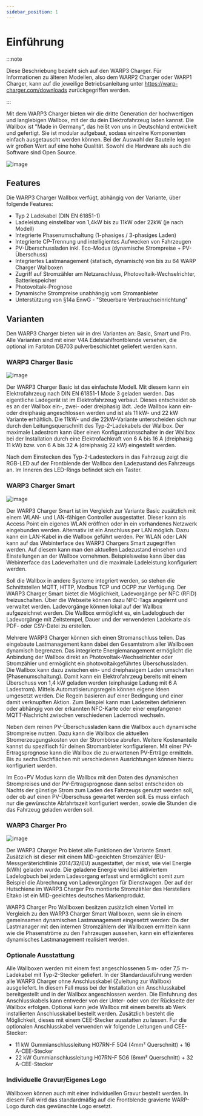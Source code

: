 ```yaml
---
sidebar_position: 1
---
```


# Einführung

:::note

Diese Beschriebung bezieht sich auf den WARP3 Charger. Für Informationen zu älteren
Modellen, also dem WARP2 Charger oder WARP1 Charger, kann auf die 
jeweilige Betriebsanleitung unter https://warp-charger.com/downloads zurückgegriffen werden.

:::


Mit dem WARP3 Charger bieten wir die dritte Generation der hochwertigen und langlebigen Wallbox, mit der du dein Elektrofahrzeug laden kannst. Die Wallbox ist "Made in Germany“, das heißt von uns in Deutschland entwickelt
und gefertigt. Sie ist modular aufgebaut, sodass einzelne Komponenten einfach ausgetauscht werden können. Bei der Auswahl der Bauteile legen wir großen Wert auf eine hohe Qualität. Sowohl die Hardware als auch die Software
sind Open Source.

![image](/img/warp_charger/front.png)

## Features

Die WARP3 Charger Wallbox verfügt, abhängig von der Variante, über folgende Features:

 * Typ 2 Ladekabel (DIN EN 61851-1)
 * Ladeleistung einstellbar von 1,4kW bis zu 11kW oder 22kW (je nach Modell)
 * Integrierte Phasenumschaltung (1-phasiges / 3-phasiges Laden)
 * Integrierte CP-Trennung und intelligientes Aufwecken von Fahrzeugen
 * PV-Überschussladen inkl. Eco-Modus (dynamische Strompreise + PV-Überschuss)
 * Integriertes Lastmanagement (statisch, dynamisch) von bis zu 64 WARP Charger Wallboxen
 * Zugriff auf Stromzähler am Netzanschluss, Photovoltaik-Wechselrichter, Batteriespeicher
 * Photovoltaik-Prognose
 * Dynamische Strompreise unabhängig vom Stromanbieter
 * Unterstützung von §14a EnwG - "Steuerbare Verbrauchseinrichtung"

## Varianten

Den WARP3 Charger bieten wir in drei Varianten an:
Basic, Smart und Pro. Alle Varianten sind mit einer V4A Edelstahlfrontblende versehen, die optional im Farbton
DB703 pulverbeschichtet geliefert werden kann.

### WARP3 Charger Basic

![image](/img/warp_charger/warp3_basic_open.jpg)

Der WARP3 Charger Basic ist das einfachste Modell. Mit diesem kann ein Elektrofahrzeug nach DIN EN 61851-1 Mode 3 geladen werden. Das eigentliche
Ladegerät ist im Elektrofahrzeug verbaut. Dieses entscheidet ob es an der Wallbox ein-, zwei- oder dreiphasig lädt.
Jede Wallbox kann ein- oder dreiphasig angeschlossen werden und ist als
11 kW- und 22 kW Variante erhältlich. Die 11kW- und die 22kW-Variante unterscheiden sich nur durch den Leitungsquerschnitt des
Typ-2-Ladekabels der Wallbox. Der maximale Ladestrom kann über einen Konfigurationsschalter in der Wallbox bei der Installation durch eine Elektrofachkraft
von 6 A bis 16 A (dreiphasig 11 kW) bzw. von 6 A bis 32 A (dreiphasig 22 kW) eingestellt werden.

Nach dem Einstecken des Typ-2-Ladesteckers in das Fahrzeug zeigt die RGB-LED auf der Frontblende der Wallbox den Ladezustand des Fahrzeugs an. Im Inneren des
LED-Rings befindet sich ein Taster.

### WARP3 Charger Smart

![image](/img/warp_charger/warp3_smart_open.jpg)

Der WARP3 Charger Smart ist im Vergleich zur Variante Basic zusätzlich mit einem WLAN- und LAN-fähigen
Controller ausgestattet. Dieser kann als Access Point ein eigenes WLAN eröffnen oder in ein vorhandenes Netzwerk
eingebunden werden. Alternativ ist ein Anschluss per LAN möglich. Dazu kann ein LAN-Kabel in die Wallbox geführt
werden. Per WLAN oder LAN kann auf das Webinterface des WARP3 Chargers Smart zugegriffen werden. Auf diesem kann man
den aktuellen Ladezustand einsehen und Einstellungen an der Wallbox vornehmen. Beispielsweise kann über
das Webinterface das Ladeverhalten und die maximale Ladeleistung konfiguriert werden.

Soll die Wallbox in andere Systeme integriert werden, so stehen die Schnittstellen MQTT, HTTP, Modbus TCP
und OCPP zur Verfügung. Der WARP3 Charger Smart bietet die Möglichkeit, Ladevorgänge per NFC (RFID) freizuschalten. Über die Webseite
können dazu NFC-Tags angelernt und verwaltet werden. Ladevorgänge können lokal auf der Wallbox aufgezeichnet werden. Die Wallbox ermöglicht es, ein
Ladelogbuch der Ladevorgänge mit Zeitstempel, Dauer und der verwendeten Ladekarte als PDF- oder CSV-Datei zu erstellen.

Mehrere WARP3 Charger können sich einen Stromanschluss teilen. Das eingebaute Lastmanagement kann dabei den Gesamtstrom aller Wallboxen dynamisch begrenzen.
Das integrierte Energiemanagement ermöglicht die Anbindung der Wallbox direkt an Photovoltaik-Wechselrichter oder Stromzähler und ermöglicht ein photovoltaikgeführtes
Überschussladen. Die Wallbox kann dazu zwischen ein- und dreiphasigem Laden umschalten (Phasenumschaltung). Damit  kann ein Elektrofahrzeug bereits mit einem Überschuss
von 1,4 kW geladen werden (einphasige Ladung mit 6 A Ladestrom). Mittels Automatisierungsregeln können eigene Ideen umgesetzt werden. Die Regeln basieren auf einer Bedingung
und einer damit verknupften Aktion. Zum Beispiel kann man Ladezeiten definieren oder abhängig von der erkannten NFC-Karte oder einer empfangenen MQTT-Nachricht
zwischen verschiedenen Lademodi wechseln.

Neben dem reinen PV-Überschussladen kann die Wallbox auch dynamische Strompreise nutzen. Dazu kann die Wallbox die aktuellen Stromerzeugungskosten von der Strombörse abrufen.
Weitere Kostenanteile kannst du spezifisch für deinen Stromanbieter konfigurieren. Mit einer PV-Ertragsprognose kann die Wallbox die zu erwartenen PV-Erträge ermitteln. Bis zu sechs
Dachflächen mit verschiedenen Ausrichtungen können hierzu konfiguriert werden.

Im Eco+PV Modus kann die Wallbox mit den Daten des dynamischen Strompreises und der PV-Ertragsprognose dann selbst entscheiden ob Nachts der günstige Strom zum Laden
des Fahrzeugs genutzt werden soll, oder ob auf einen PV-Überschuss gewartet werden soll. Es muss einfach nur die gewünschte Abfahrtszeit konfiguriert werden, sowie die Stunden die das Fahrzeug geladen werden soll.

### WARP3 Charger Pro

![image](/img/warp_charger/warp3_pro_open.jpg)

Der WARP3 Charger Pro bietet alle Funktionen der Variante Smart. Zusätzlich ist dieser mit einem MID-geeichten Stromzähler (EU-Messgeräterichtlinie 2014/32/EU) ausgestattet, der misst, wie viel Energie
(kWh) geladen wurde. Die geladene Energie wird bei aktiviertem Ladelogbuch bei jedem Ladevorgang erfasst und ermöglicht somit zum Beispiel die Abrechnung von Ladevorgängen für Dienstwagen. Der auf der Hutschiene im
WARP3 Charger Pro montierte Stromzähler des Herstellers Eltako ist ein MID-geeichtes deutsches Markenprodukt.

WARP3 Charger Pro Wallboxen besitzen zusätzlich einen Vorteil im Vergleich zu den WARP3 Charger Smart Wallboxen, wenn sie in einem gemeinsamen dynamischen Lastmanagement eingesetzt werden:
Da der Lastmanager mit den internen Stromzählern der Wallboxen ermitteln kann wie die Phasenströme zu den Fahrzeugen aussehen, kann ein effizienteres dynamisches Lastmanagement realisiert werden.

### Optionale Ausstattung

Alle Wallboxen werden mit einem fest angeschlossenen 5 m- oder 7,5 m-Ladekabel mit Typ-2-Stecker geliefert. In
der Standardausführung werden alle WARP3 Charger ohne Anschlusskabel (Zuleitung zur Wallbox) ausgeliefert. In
diesem Fall muss bei der Installation ein Anschlusskabel bereitgestellt und in der Wallbox angeschlossen werden.
Die Einfuhrung des Anschlusskabels kann entweder von der Unter- oder von der Rückseite der Wallbox erfolgen.
Optional kann jede Wallbox mit einem bereits ab Werk installierten Anschlusskabel bestellt werden. Zusätzlich
besteht die Möglichkeit, dieses mit einem CEE-Stecker ausstatten zu lassen. Fur die optionalen Anschlusskabel verwenden
wir folgende Leitungen und CEE-Stecker:

 * 11 kW Gummianschlussleitung H07RN-F 5G4 (4mm² Querschnitt) + 16 A-CEE-Stecker
 * 22 kW Gummianschlussleitung H07RN-F 5G6 (6mm² Querschnitt) + 32 A-CEE-Stecker

### Individuelle Gravur/Eigenes Logo

Wallboxen können auch mit einer individuellen Gravur bestellt werden. In diesem Fall wird das standardmäßig auf die
Frontblende gravierte WARP-Logo durch das gewünschte Logo ersetzt.
